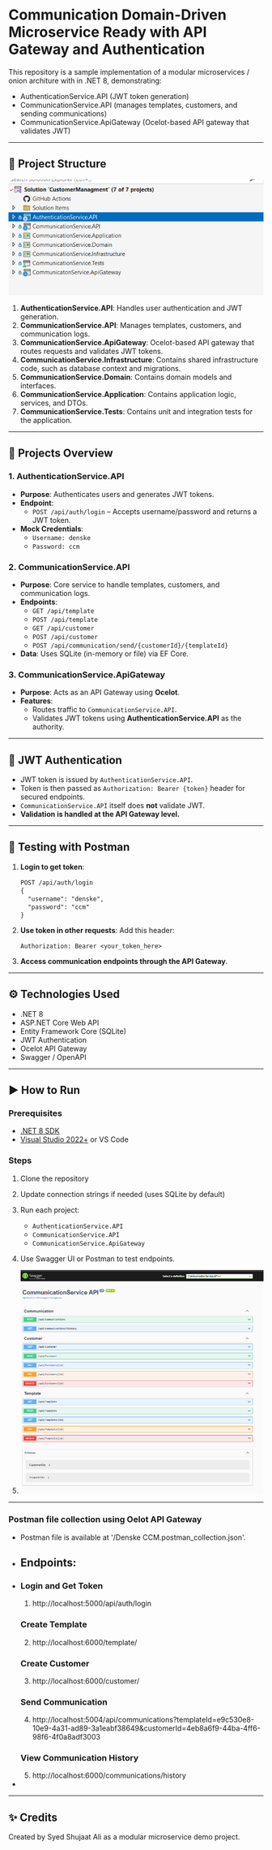 ﻿# Communication Domain-Driven Microservice Ready with API Gateway and Authentication

This repository is a sample implementation of a modular microservices / onion architure with  in .NET 8, demonstrating:

- AuthenticationService.API (JWT token generation)
- CommunicationService.API (manages templates, customers, and sending communications)
- CommunicationService.ApiGateway (Ocelot-based API gateway that validates JWT)

---

## 📁 Project Structure

![](structure.png)
1. **AuthenticationService.API**: Handles user authentication and JWT generation.
2. **CommunicationService.API**: Manages templates, customers, and communication logs.
3. **CommunicationService.ApiGateway**: Ocelot-based API gateway that routes requests and validates JWT tokens.
4. **CommunicationService.Infrastructure**: Contains shared infrastructure code, such as database context and migrations.
5. **CommunicationService.Domain**: Contains domain models and interfaces.
6. **CommunicationService.Application**: Contains application logic, services, and DTOs.
7. **CommunicationService.Tests**: Contains unit and integration tests for the application.

---

## 🧱 Projects Overview

### 1. **AuthenticationService.API**
- **Purpose**: Authenticates users and generates JWT tokens.
- **Endpoint**:
  - `POST /api/auth/login` – Accepts username/password and returns a JWT token.
- **Mock Credentials**:
  - `Username: denske`
  - `Password: ccm`

### 2. **CommunicationService.API**
- **Purpose**: Core service to handle templates, customers, and communication logs.
- **Endpoints**:
  - `GET /api/template`
  - `POST /api/template`
  - `GET /api/customer`
  - `POST /api/customer`
  - `POST /api/communication/send/{customerId}/{templateId}`
- **Data**: Uses SQLite (in-memory or file) via EF Core.

### 3. **CommunicationService.ApiGateway**
- **Purpose**: Acts as an API Gateway using **Ocelot**.
- **Features**:
  - Routes traffic to `CommunicationService.API`.
  - Validates JWT tokens using **AuthenticationService.API** as the authority.

---

## 🔐 JWT Authentication

- JWT token is issued by `AuthenticationService.API`.
- Token is then passed as `Authorization: Bearer {token}` header for secured endpoints.
- `CommunicationService.API` itself does **not** validate JWT.
- **Validation is handled at the API Gateway level.**

---

## 🧪 Testing with Postman

1. **Login to get token**:
    ```http
    POST /api/auth/login
    {
      "username": "denske",
      "password": "ccm"
    }
    ```

2. **Use token in other requests**:
    Add this header:
    ```
    Authorization: Bearer <your_token_here>
    ```

3. **Access communication endpoints through the API Gateway**.

---

## ⚙️ Technologies Used

- .NET 8
- ASP.NET Core Web API
- Entity Framework Core (SQLite)
- JWT Authentication
- Ocelot API Gateway
- Swagger / OpenAPI

---

## ▶️ How to Run

### Prerequisites

- [.NET 8 SDK](https://dotnet.microsoft.com/en-us/download)
- [Visual Studio 2022+](https://visualstudio.microsoft.com/) or VS Code

### Steps

1. Clone the repository
2. Update connection strings if needed (uses SQLite by default)
3. Run each project:
    - `AuthenticationService.API`
    - `CommunicationService.API`
    - `CommunicationService.ApiGateway`
4. Use Swagger UI or Postman to test endpoints.

1. ![](swagger.png)
---

### Postman file collection using Oelot API Gateway
- Postman file is available at '/Denske CCM.postman_collection.json'.

- ## Endpoints:
- ### Login and Get Token
  1. http://localhost:5000/api/auth/login
  ### Create Template
  2. http://localhost:6000/template/
  ### Create Customer
  3. http://localhost:6000/customer/
  ### Send Communication
  4. http://localhost:5004/api/communications?templateId=e9c530e8-10e9-4a31-ad89-3a1eabf38649&customerId=4eb8a6f9-44ba-4ff6-98f6-4f0a8adf3003
  ### View Communication History
  5. http://localhost:6000/communications/history
   
- 


---
## ✨ Credits

Created by Syed Shujaat Ali as a modular microservice demo project.